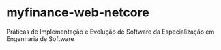 # myfinance-web-netcore
 Práticas de Implementação e Evolução de Software da Especialização em Engenharia de Software 
